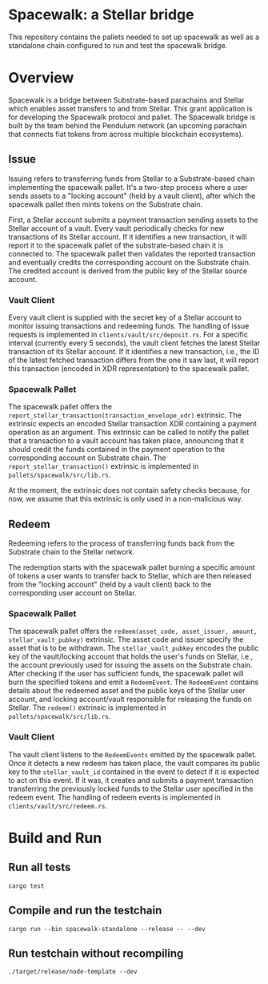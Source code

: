 # Spacewalk: a Stellar bridge

This repository contains the pallets needed to set up spacewalk as well as a standalone chain configured to run and test the spacewalk bridge.

# Overview

Spacewalk is a bridge between Substrate-based parachains and Stellar which enables asset transfers to and from Stellar. This grant application is for developing the Spacewalk protocol and pallet. The Spacewalk bridge is built by the team behind the Pendulum network (an upcoming parachain that connects fiat tokens from across multiple blockchain ecosystems).

## Issue

Issuing refers to transferring funds from Stellar to a Substrate-based chain implementing the spacewalk pallet.
It's a two-step process where a user sends assets to a "locking account" (held by a vault client), after which the spacewalk pallet then mints tokens on the Substrate chain.

First, a Stellar account submits a payment transaction sending assets to the Stellar account of a vault.
Every vault periodically checks for new transactions of its Stellar account. If it identifies a new transaction, it will report it to the spacewalk pallet of the substrate-based chain it is connected to.
The spacewalk pallet then validates the reported transaction and eventually credits the corresponding account on the Substrate chain.
The credited account is derived from the public key of the Stellar source account.

### Vault Client

Every vault client is supplied with the secret key of a Stellar account to monitor issuing transactions and redeeming funds.
The handling of issue requests is implemented in `clients/vault/src/deposit.rs`.
For a specific interval (currently every 5 seconds), the vault client fetches the latest Stellar transaction of its Stellar account.
If it identifies a new transaction, i.e., the ID of the latest fetched transaction differs from the one it saw last, it will report this transaction (encoded in XDR representation) to the spacewalk pallet.

### Spacewalk Pallet

The spacewalk pallet offers the `report_stellar_transaction(transaction_envelope_xdr)` extrinsic.
The extrinsic expects an encoded Stellar transaction XDR containing a payment operation as an argument.
This extrinsic can be called to notify the pallet that a transaction to a vault account has taken place, announcing that it should credit the funds contained in the payment operation to the corresponding account on Substrate chain.
The `report_stellar_transaction()` extrinsic is implemented in `pallets/spacewalk/src/lib.rs`.

At the moment, the extrinsic does not contain safety checks because, for now, we assume that this extrinsic is only used in a non-malicious way.

## Redeem

Redeeming refers to the process of transferring funds back from the Substrate chain to the Stellar network.

The redemption starts with the spacewalk pallet burning a specific amount of tokens a user wants to transfer back to Stellar, which are then released from the "locking account" (held by a vault client) back to the corresponding user account on Stellar.

### Spacewalk Pallet

The spacewalk pallet offers the `redeem(asset_code, asset_issuer, amount, stellar_vault_pubkey)` extrinsic.
The asset code and issuer specify the asset that is to be withdrawn. The `stellar_vault_pubkey` encodes the public key of the vault/locking account that holds the user's funds on Stellar, i.e., the account previously used for issuing the assets on the Substrate chain.
After checking if the user has sufficient funds, the spacewalk pallet will burn the specified tokens and emit a `RedeemEvent`.
The `RedeemEvent` contains details about the redeemed asset and the public keys of the Stellar user account, and locking account/vault responsible for releasing the funds on Stellar.
The `redeem()` extrinsic is implemented in `pallets/spacewalk/src/lib.rs`.

### Vault Client

The vault client listens to the `RedeemEvents` emitted by the spacewalk pallet.
Once it detects a new redeem has taken place, the vault compares its public key to the `stellar_vault_id` contained in the event to detect if it is expected to act on this event.
If it was, it creates and submits a payment transaction transferring the previously locked funds to the Stellar user specified in the redeem event.
The handling of redeem events is implemented in `clients/vault/src/redeem.rs`.

# Build and Run

## Run all tests

```
cargo test
```

## Compile and run the testchain

```
cargo run --bin spacewalk-standalone --release -- --dev
```

## Run testchain without recompiling

```
./target/release/node-template --dev
```
